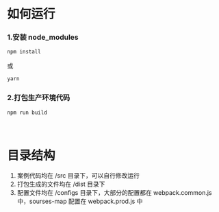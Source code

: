 # 如何运行

### 1.安装 node_modules

```bash
npm install
```

或

```bash
yarn
```

### 2.打包生产环境代码

```bash
npm run build
```

<br/>

# 目录结构

1.  案例代码均在 /src 目录下，可以自行修改运行
2.  打包生成的文件均在 /dist 目录下
3.  配置文件均在 /configs 目录下，大部分的配置都在 webpack.common.js 中，sourses-map 配置在 webpack.prod.js 中




